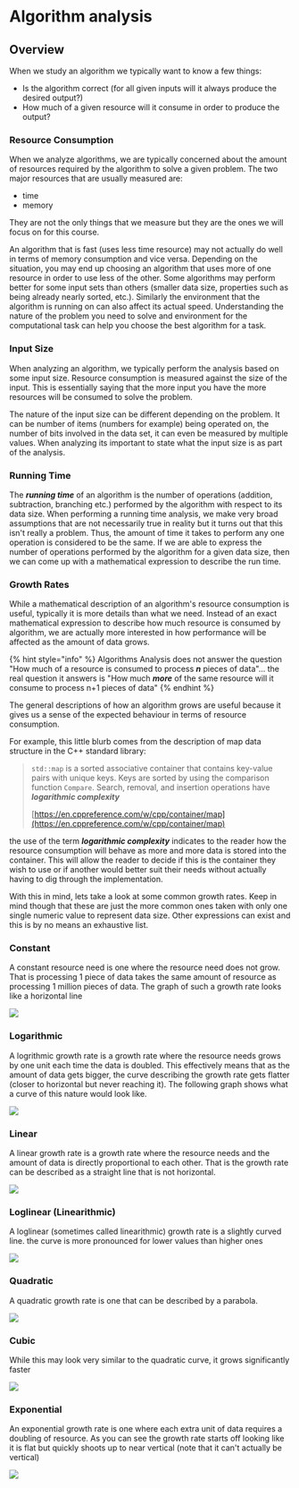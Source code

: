 # Algorithm analysis

## Overview

When we study an algorithm we typically want to know a few things:

* Is the algorithm correct (for all given inputs will it always produce the desired output?)
* How much of a given resource will it consume in order to produce the output?

### Resource Consumption

When we analyze algorithms, we are typically concerned about the amount of resources required by the algorithm to solve a given problem. The two major resources that are usually measured are:

* time
* memory

They are not the only things that we measure but they are the ones we will focus on for this course.

An algorithm that is fast (uses less time resource) may not actually do well in terms of memory consumption and vice versa. Depending on the situation, you may end up choosing an algorithm that uses more of one resource in order to use less of the other. Some algorithms may perform better for some input sets than others (smaller data size, properties such as being already nearly sorted, etc.). Similarly the environment that the algorithm is running on can also affect its actual speed. Understanding the nature of the problem you need to solve and environment for the computational task can help you choose the best algorithm for a task.

### Input Size

When analyzing an algorithm, we typically perform the analysis based on some input size. Resource consumption is measured against the size of the input. This is essentially saying that the more input you have the more resources will be consumed to solve the problem.

The nature of the input size can be different depending on the problem. It can be number of items (numbers for example) being operated on, the number of bits involved in the data set, it can even be measured by multiple values. When analyzing its important to state what the input size is as part of the analysis.

### Running Time

The _**running time**_ of an algorithm is the number of operations (addition, subtraction, branching etc.) performed by the algorithm with respect to its data size. When performing a running time analysis, we make very broad assumptions that are not necessarily true in reality but it turns out that this isn't really a problem. Thus, the amount of time it takes to perform any one operation is considered to be the same. If we are able to express the number of operations performed by the algorithm for a given data size, then we can come up with a mathematical expression to describe the run time.

### Growth Rates

While a mathematical description of an algorithm's resource consumption is useful, typically it is more details than what we need. Instead of an exact mathematical expression to describe how much resource is consumed by algorithm, we are actually more interested in how performance will be affected as the amount of data grows.

{% hint style="info" %}
Algorithms Analysis does not answer the question "How much of a resource is consumed to process _**n**_ pieces of data"... the real question it answers is "How much _**more**_ of the same resource will it consume to process n+1 pieces of data"
{% endhint %}

The general descriptions of how an algorithm grows are useful because it gives us a sense of the expected behaviour in terms of resource consumption.

For example, this little blurb comes from the description of map data structure in the C++ standard library:

> `std::map` is a sorted associative container that contains key-value pairs with unique keys. Keys are sorted by using the comparison function `Compare`. Search, removal, and insertion operations have _**logarithmic complexity**_
>
> [https://en.cppreference.com/w/cpp/container/map](https://en.cppreference.com/w/cpp/container/map)

the use of the term _**logarithmic complexity**_ indicates to the reader how the resource consumption will behave as more and more data is stored into the container. This will allow the reader to decide if this is the container they wish to use or if another would better suit their needs without actually having to dig through the implementation.

With this in mind, lets take a look at some common growth rates. Keep in mind though that these are just the more common ones taken with only one single numeric value to represent data size. Other expressions can exist and this is by no means an exhaustive list.

### Constant

A constant resource need is one where the resource need does not grow. That is processing 1 piece of data takes the same amount of resource as processing 1 million pieces of data. The graph of such a growth rate looks like a horizontal line

![](<../../../.gitbook/assets/image (31) (1).png>)

### Logarithmic

A logrithmic growth rate is a growth rate where the resource needs grows by one unit each time the data is doubled. This effectively means that as the amount of data gets bigger, the curve describing the growth rate gets flatter (closer to horizontal but never reaching it). The following graph shows what a curve of this nature would look like.

![](<../../../.gitbook/assets/image (47) (1).png>)

### Linear

A linear growth rate is a growth rate where the resource needs and the amount of data is directly proportional to each other. That is the growth rate can be described as a straight line that is not horizontal.

![](<../../../.gitbook/assets/image (59).png>)

### Loglinear (Linearithmic)

A loglinear (sometimes called linearithmic) growth rate is a slightly curved line. the curve is more pronounced for lower values than higher ones

![](<../../../.gitbook/assets/image (44) (1).png>)

### Quadratic

A quadratic growth rate is one that can be described by a parabola.

![](<../../../.gitbook/assets/image (82) (1).png>)

### Cubic

While this may look very similar to the quadratic curve, it grows significantly faster

![](<../../../.gitbook/assets/image (61).png>)

### Exponential

An exponential growth rate is one where each extra unit of data requires a doubling of resource. As you can see the growth rate starts off looking like it is flat but quickly shoots up to near vertical (note that it can't actually be vertical)

![](<../../../.gitbook/assets/image (30) (1).png>)

